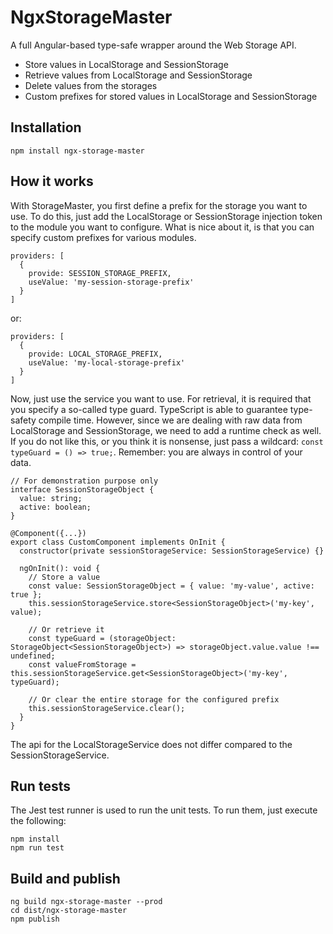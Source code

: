 # NgxStorageMaster

A full Angular-based type-safe wrapper around the Web Storage API.

- Store values in LocalStorage and SessionStorage
- Retrieve values from LocalStorage and SessionStorage
- Delete values from the storages
- Custom prefixes for stored values in LocalStorage and SessionStorage

## Installation
`npm install ngx-storage-master`

## How it works
With StorageMaster, you first define a prefix for the storage you want to use. To do this, just add the LocalStorage or SessionStorage injection token to the module you want to configure. What is nice about it, is that you can specify custom prefixes for various modules.

```
providers: [
  {
    provide: SESSION_STORAGE_PREFIX,
    useValue: 'my-session-storage-prefix'
  }
]
```

or:

```
providers: [
  {
    provide: LOCAL_STORAGE_PREFIX,
    useValue: 'my-local-storage-prefix'
  }
]
```

Now, just use the service you want to use. For retrieval, it is required that you specify a so-called type guard. TypeScript is able to guarantee type-safety compile time. However, since we are dealing with raw data from LocalStorage and SessionStorage, we need
to add a runtime check as well. If you do not like this, or you think it is nonsense, just pass a wildcard: `const typeGuard = () => true;`. Remember: you are always in control of your data.

```
// For demonstration purpose only
interface SessionStorageObject {
  value: string;
  active: boolean;
}

@Component({...})
export class CustomComponent implements OnInit {
  constructor(private sessionStorageService: SessionStorageService) {}

  ngOnInit(): void {
    // Store a value
    const value: SessionStorageObject = { value: 'my-value', active: true };
    this.sessionStorageService.store<SessionStorageObject>('my-key', value);

    // Or retrieve it
    const typeGuard = (storageObject: StorageObject<SessionStorageObject>) => storageObject.value.value !== undefined;
    const valueFromStorage = this.sessionStorageService.get<SessionStorageObject>('my-key', typeGuard);
    
    // Or clear the entire storage for the configured prefix
    this.sessionStorageService.clear();
  }
}
```

The api for the LocalStorageService does not differ compared to the SessionStorageService.

## Run tests
The Jest test runner is used to run the unit tests. To run them, just execute the following:
```
npm install
npm run test
```

## Build and publish
```
ng build ngx-storage-master --prod
cd dist/ngx-storage-master
npm publish
```

